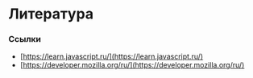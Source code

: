 # Литература

<!-- xxxxxxxxxxxxxxxxxxxxxxxxxxxxxxxxxxxxxxxxxxxxxxxxxxxxxxx -->
### Ссылки
<!-- xxxxxxxxxxxxxxxxxxxxxxxxxxxxxxxxxxxxxxxxxxxxxxxxxxxxxxx -->
- [https://learn.javascript.ru/](https://learn.javascript.ru/)
- [https://developer.mozilla.org/ru/](https://developer.mozilla.org/ru/)
